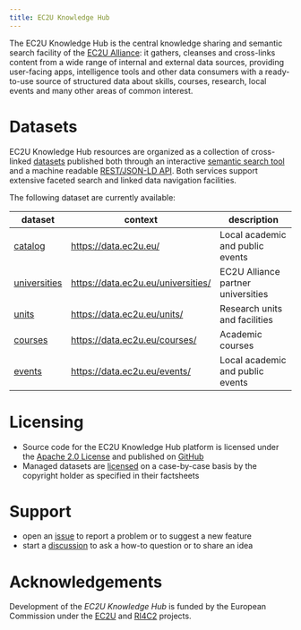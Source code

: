 ```yaml
---
title: EC2U Knowledge Hub
---
```


The EC2U Knowledge Hub is the central knowledge sharing and semantic search facility of
the [EC2U Alliance](https://www.ec2u.eu/): it gathers, cleanses and cross-links content from a wide range of internal and
external data sources, providing user-facing apps, intelligence tools and other data consumers with a ready-to-use source
of structured data about skills, courses, research, local events and many other areas of common interest.

# Datasets

EC2U Knowledge Hub resources are organized as a collection of cross-linked [datasets](datasets/index.md) published both
through an interactive [semantic search tool](blueprints/app.md) and a machine
readable [REST/JSON-LD API](blueprints/api.md). Both services support extensive faceted search and linked data navigation
facilities.

The following dataset are currently available:

| dataset                                  | context                            | description                        |
| ---------------------------------------- | ---------------------------------- | ---------------------------------- |
| [catalog](datasets/index.md)             | https://data.ec2u.eu/              | Local academic and public events   |
| [universities](datasets/universities.md) | https://data.ec2u.eu/universities/ | EC2U Alliance partner universities |
| [units](datasets/units.md)               | https://data.ec2u.eu/units/        | Research units and facilities      |
| [courses](datasets/courses.md)           | https://data.ec2u.eu/courses/      | Academic courses                   |
| [events](datasets/events.md)             | https://data.ec2u.eu/events/       | Local academic and public events   |

# Licensing

* Source code for the EC2U Knowledge Hub platform is licensed under
  the [Apache 2.0 License](https://choosealicense.com/licenses/apache-2.0/) and published
  on [GitHub](https://github.com/ec2u/data)
* Managed datasets are [licensed](policies/licensing.md) on a case-by-case basis by the copyright holder as specified in
  their factsheets

# Support

- open an [issue](https://github.com/ec2u/data/issues) to report a problem or to suggest a new feature
- start a [discussion](https://github.com/ec2u/data/discussions) to ask a how-to question or to share an idea

# Acknowledgements

Development of the *EC2U Knowledge Hub* is funded by the European Commission under
the [EC2U](https://education.ec.europa.eu/sites/default/files/document-library-docs/european-universities-factsheet-ec2u.pdf)
and [RI4C2](https://cordis.europa.eu/project/id/101035803) projects.

